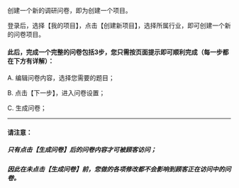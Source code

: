 创建一个新的调研问卷，即为创建一个项目。

登录后，选择【我的项目】，点击【创建新项目】，选择所属行业，即可创建一个新的问卷项目。

#### 此后，**完成一个完整的问卷包括3步**，您只需按页面提示即可顺利完成（每一步都在下方有详解）：

A.  编辑问卷内容，选择您需要的题目；

B.  点击【下一步】，进入问卷设置；

C.  生成问卷；

---

#### **请注意：**

##### **只有点击【生成问卷】后的问卷内容才可被顾客访问；**

##### **因此在未点击【生成问卷】前，您做的各项修改都不会影响到顾客正在访问中的问卷。**



